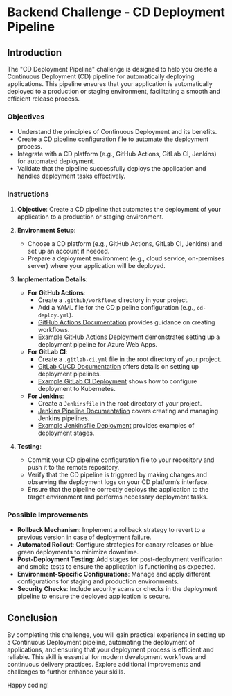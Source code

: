 # Backend Challenge - CD Deployment Pipeline

## Introduction

The "CD Deployment Pipeline" challenge is designed to help you create a Continuous Deployment (CD) pipeline for automatically deploying applications. This pipeline ensures that your application is automatically deployed to a production or staging environment, facilitating a smooth and efficient release process.

### Objectives

- Understand the principles of Continuous Deployment and its benefits.
- Create a CD pipeline configuration file to automate the deployment process.
- Integrate with a CD platform (e.g., GitHub Actions, GitLab CI, Jenkins) for automated deployment.
- Validate that the pipeline successfully deploys the application and handles deployment tasks effectively.

### Instructions

1. **Objective**: Create a CD pipeline that automates the deployment of your application to a production or staging environment.

2. **Environment Setup**:
   - Choose a CD platform (e.g., GitHub Actions, GitLab CI, Jenkins) and set up an account if needed.
   - Prepare a deployment environment (e.g., cloud service, on-premises server) where your application will be deployed.

3. **Implementation Details**:
   - **For GitHub Actions**:
     - Create a `.github/workflows` directory in your project.
     - Add a YAML file for the CD pipeline configuration (e.g., `cd-deploy.yml`).
     - [GitHub Actions Documentation](https://docs.github.com/en/actions) provides guidance on creating workflows.
     - [Example GitHub Actions Deployment](https://github.com/actions/starter-workflows/blob/main/operations/deploy-to-azure-web-apps.yml) demonstrates setting up a deployment pipeline for Azure Web Apps.
   - **For GitLab CI**:
     - Create a `.gitlab-ci.yml` file in the root directory of your project.
     - [GitLab CI/CD Documentation](https://docs.gitlab.com/ee/ci/) offers details on setting up deployment pipelines.
     - [Example GitLab CI Deployment](https://docs.gitlab.com/ee/ci/examples/deploying_to_kubernetes.html) shows how to configure deployment to Kubernetes.
   - **For Jenkins**:
     - Create a `Jenkinsfile` in the root directory of your project.
     - [Jenkins Pipeline Documentation](https://www.jenkins.io/doc/book/pipeline/) covers creating and managing Jenkins pipelines.
     - [Example Jenkinsfile Deployment](https://www.jenkins.io/doc/book/pipeline/syntax/#deploy) provides examples of deployment stages.

4. **Testing**:
   - Commit your CD pipeline configuration file to your repository and push it to the remote repository.
   - Verify that the CD pipeline is triggered by making changes and observing the deployment logs on your CD platform’s interface.
   - Ensure that the pipeline correctly deploys the application to the target environment and performs necessary deployment tasks.

### Possible Improvements

- **Rollback Mechanism**: Implement a rollback strategy to revert to a previous version in case of deployment failure.
- **Automated Rollout**: Configure strategies for canary releases or blue-green deployments to minimize downtime.
- **Post-Deployment Testing**: Add stages for post-deployment verification and smoke tests to ensure the application is functioning as expected.
- **Environment-Specific Configurations**: Manage and apply different configurations for staging and production environments.
- **Security Checks**: Include security scans or checks in the deployment pipeline to ensure the deployed application is secure.

## Conclusion

By completing this challenge, you will gain practical experience in setting up a Continuous Deployment pipeline, automating the deployment of applications, and ensuring that your deployment process is efficient and reliable. This skill is essential for modern development workflows and continuous delivery practices. Explore additional improvements and challenges to further enhance your skills.

Happy coding!

